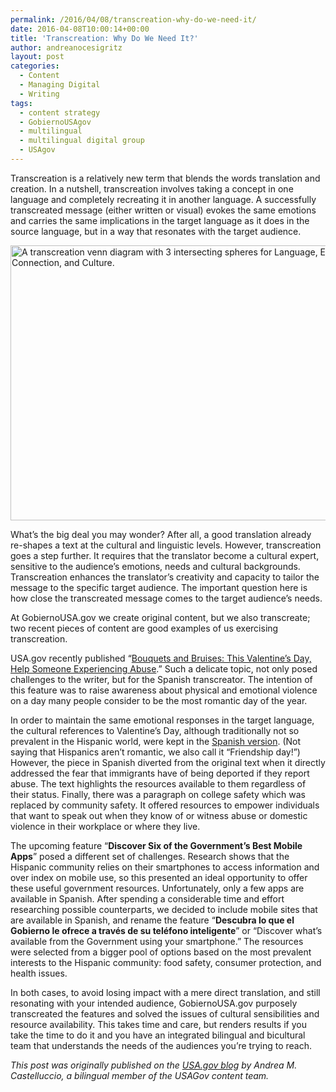 ```yaml
---
permalink: /2016/04/08/transcreation-why-do-we-need-it/
date: 2016-04-08T10:00:14+00:00
title: 'Transcreation: Why Do We Need It?'
author: andreanocesigritz
layout: post
categories:
  - Content
  - Managing Digital
  - Writing
tags:
  - content strategy
  - GobiernoUSAgov
  - multilingual
  - multilingual digital group
  - USAgov
---
```


Transcreation is a relatively new term that blends the words translation and creation. In a nutshell, transcreation involves taking a concept in one language and completely recreating it in another language. A successfully transcreated message (either written or visual) evokes the same emotions and carries the same implications in the target language as it does in the source language, but in a way that resonates with the target audience.

<img class="aligncenter size-full wp-image-345061" src="https://s3.amazonaws.com/sitesusa/wp-content/uploads/sites/212/2016/03/600-x-440-Transcreation.jpg" alt="A transcreation venn diagram with 3 intersecting spheres for Language, Emotional Connection, and Culture." width="600" height="440" />

What’s the big deal you may wonder? After all, a good translation already re-shapes a text at the cultural and linguistic levels. However, transcreation goes a step further. It requires that the translator become a cultural expert, sensitive to the audience&#8217;s emotions, needs and cultural backgrounds. Transcreation enhances the translator’s creativity and capacity to tailor the message to the specific target audience. The important question here is how close the transcreated message comes to the target audience&#8217;s needs.

At GobiernoUSA.gov we create original content, but we also transcreate; two recent pieces of content are good examples of us exercising transcreation.

USA.gov recently published “[Bouquets and Bruises: This Valentine’s Day, Help Someone Experiencing Abuse](https://www.usa.gov/features/bouquets-and-bruises-this-valentines-day%2C-help-someone-experiencing-abuse).” Such a delicate topic, not only posed challenges to the writer, but for the Spanish transcreator. The intention of this feature was to raise awareness about physical and emotional violence on a day many people consider to be the most romantic day of the year.

In order to maintain the same emotional responses in the target language, the cultural references to Valentine’s Day, although traditionally not so prevalent in the Hispanic world, were kept in the [Spanish version](https://gobierno.usa.gov/novedades/rosas-y-espinas-en-este-dia-de-san-valentin-digale-no-al-abuso). (Not saying that Hispanics aren’t romantic, we also call it “Friendship day!&#8221;) However, the piece in Spanish diverted from the original text when it directly addressed the fear that immigrants have of being deported if they report abuse. The text highlights the resources available to them regardless of their status. Finally, there was a paragraph on college safety which was replaced by community safety. It offered resources to empower individuals that want to speak out when they know of or witness abuse or domestic violence in their workplace or where they live.

The upcoming feature “**Discover Six of the Government&#8217;s Best Mobile Apps**” posed a different set of challenges. Research shows that the Hispanic community relies on their smartphones to access information and over index on mobile use, so this presented an ideal opportunity to offer these useful government resources. Unfortunately, only a few apps are available in Spanish. After spending a considerable time and effort researching possible counterparts, we decided to include mobile sites that are available in Spanish, and rename the feature “**Descubra lo que el Gobierno le ofrece a través de su teléfono inteligente**” or “Discover what’s available from the Government using your smartphone.” The resources were selected from a bigger pool of options based on the most prevalent interests to the Hispanic community: food safety, consumer protection, and health issues.

In both cases, to avoid losing impact with a mere direct translation, and still resonating with your intended audience, GobiernoUSA.gov purposely transcreated the features and solved the issues of cultural sensibilities and resource availability. This takes time and care, but renders results if you take the time to do it and you have an integrated bilingual and bicultural team that understands the needs of the audiences you’re trying to reach.

<div class="hdivider">
</div>

_This post was originally published on the [USA.gov blog](https://blog.usa.gov/) by Andrea M. Castelluccio, a bilingual member of the USAGov content team._